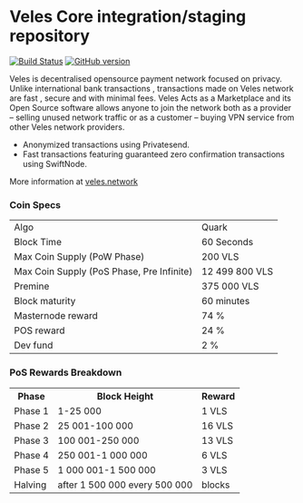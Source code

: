 Veles Core integration/staging repository
=====================================

[![Build Status](https://travis-ci.org/PIVX-Project/PIVX.svg?branch=master)](https://travis-ci.org/PIVX-Project/PIVX) [![GitHub version](https://badge.fury.io/gh/PIVX-Project%2FPIVX.svg)](https://badge.fury.io/gh/PIVX-Project%2FPIVX)

Veles is decentralised opensource payment network focused on privacy. Unlike international bank transactions , transactions made on Veles network are fast , secure and with minimal fees. Veles Acts as a Marketplace and its Open Source software allows anyone to join the network both as a provider – selling unused network traffic or as a customer –  buying VPN service from other Veles network providers.
- Anonymized transactions using Privatesend.
- Fast transactions featuring guaranteed zero confirmation transactions using SwiftNode.

More information at [veles.network](http://www.veles.network)

### Coin Specs
<table>
<tr><td>Algo</td><td>Quark</td></tr>
<tr><td>Block Time</td><td>60 Seconds</td></tr>
<tr><td>Max Coin Supply (PoW Phase)</td><td>200 VLS</td></tr>
<tr><td>Max Coin Supply (PoS Phase, Pre Infinite)</td><td>12 499 800 VLS</td></tr>
<tr><td>Premine</td><td>375 000 VLS</td></tr>
<tr><td>Block maturity</td><td>60 minutes</td></tr>
<tr><td>Masternode reward</td><td>74 %</td></tr> 
<tr><td>POS reward</td><td>24 %</td></tr> 
<tr><td>Dev fund</td><td>2 %</td></tr>    
</table>

### PoS Rewards Breakdown

<table>
<th>Phase</th><th>Block Height</th><th>Reward</th>
<tr><td>Phase 1</td><td>1-25 000</td><td> 1 VLS</td>
<tr><td>Phase 2</td><td>25 001-100 000</td><td>16 VLS</td>
<tr><td>Phase 3</td><td>100 001-250 000</td><td>13 VLS</td>
<tr><td>Phase 4</td><td>250 001-1 000 000</td><td> 6 VLS</td>
<tr><td>Phase 5</td><td>1 000 001-1 500 000</td><td> 3 VLS</td>
<tr><td>Halving</td><td>after 1 500 000 every 500 000</td><td>blocks</td>
</table>

